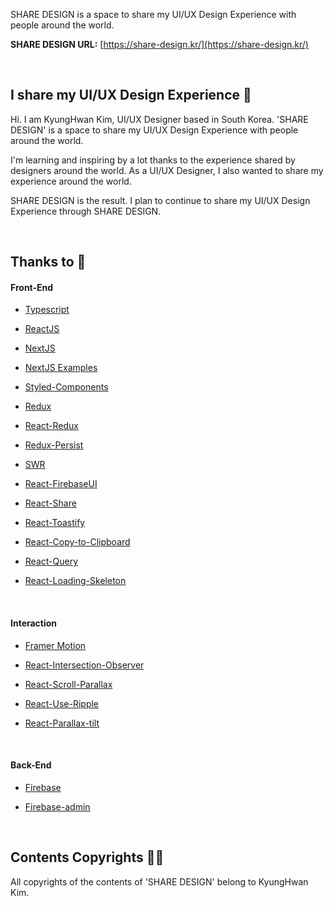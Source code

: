 SHARE DESIGN is a space to share my UI/UX Design Experience with people around the world.

**SHARE DESIGN URL:**
[https://share-design.kr/](https://share-design.kr/)

<br/>

## I share my UI/UX Design Experience 🙌

Hi. I am KyungHwan Kim, UI/UX Designer based in South Korea. 'SHARE DESIGN' is a space to share my UI/UX Design Experience with people around the world.

I'm learning and inspiring by a lot thanks to the experience shared by designers around the world. As a UI/UX Designer, I also wanted to share my experience around the world.

SHARE DESIGN is the result. I plan to continue to share my UI/UX Design Experience through SHARE DESIGN.

<br/>

## Thanks to 🙏

#### Front-End

- [Typescript](https://www.typescriptlang.org/)

- [ReactJS](https://reactjs.org/)

- [NextJS](https://nextjs.org/)

- [NextJS Examples](https://github.com/vercel/next.js/tree/canary/examples)

- [Styled-Components](https://github.com/styled-components/styled-components)

- [Redux](https://github.com/reduxjs/redux)

- [React-Redux](https://github.com/reduxjs/react-redux)

- [Redux-Persist](https://github.com/rt2zz/redux-persist)

- [SWR](https://github.com/vercel/swr)

- [React-FirebaseUI](https://github.com/firebase/firebaseui-web)

- [React-Share](https://github.com/nygardk/react-share)

- [React-Toastify](https://github.com/fkhadra/react-toastify)

- [React-Copy-to-Clipboard](https://github.com/nkbt/react-copy-to-clipboard)

- [React-Query](https://github.com/tannerlinsley/react-query)

- [React-Loading-Skeleton](https://github.com/dvtng/react-loading-skeleton)

<br/>

#### Interaction

- [Framer Motion](https://github.com/framer/motion)

- [React-Intersection-Observer](https://github.com/thebuilder/react-intersection-observer)

- [React-Scroll-Parallax](https://github.com/jscottsmith/react-scroll-parallax)

- [React-Use-Ripple](https://www.npmjs.com/package/react-use-ripple)

- [React-Parallax-tilt](https://github.com/mkosir/react-parallax-tilt)

<br/>

#### Back-End

- [Firebase](https://github.com/firebase/firebase-js-sdk)

- [Firebase-admin](https://github.com/firebase/firebase-admin-node)

<br/>

## Contents Copyrights 👨‍⚖️

All copyrights of the contents of 'SHARE DESIGN' belong to KyungHwan Kim.

<!-- #### Lecture

- [Ellie's Dream Coding](https://www.youtube.com/channel/UC_4u-bXaba7yrRz_6x6kb_w)

- [The Net Ninja's Framer Motion Tutorial](https://www.youtube.com/playlist?list=PL4cUxeGkcC9iHDnQfTHEVVceOEBsOf07i)

- [Maksim Ivanov's HTML Canvas in ReactJS Tutorial ](https://www.youtube.com/watch?v=FLESHMJ-bI0) -->
